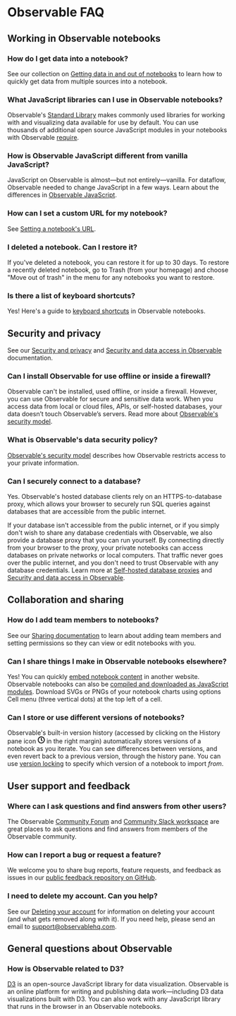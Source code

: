 # Observable FAQ

## Working in Observable notebooks

### How do I get data into a notebook? 
See our collection on [Getting data in and out of notebooks](https://observablehq.com/collection/@observablehq/getting-data-in-and-out) to learn how to quickly get data from multiple sources into a notebook.

### What JavaScript libraries can I use in Observable notebooks?
Observable's [Standard Library](https://observablehq.com/@observablehq/stdlib?collection=@observablehq/libraries) makes commonly used libraries for working with and visualizing data available for use by default. You can use thousands of additional open source JavaScript modules in your notebooks with Observable [require](https://github.com/observablehq/stdlib/blob/master/README.md#require).

### How is Observable JavaScript different from vanilla JavaScript?

JavaScript on Observable is almost—but not entirely—vanilla. For dataflow, Observable needed to change JavaScript in a few ways. Learn about the differences in [Observable JavaScript](https://observablehq.com/@observablehq/observable-javascript). 

### How can I set a custom URL for my notebook? 
See [Setting a notebook's URL](https://observablehq.com/@observablehq/setting-a-notebooks-url).

### I deleted a notebook. Can I restore it? 
If you've deleted a notebook, you can restore it for up to 30 days. To restore a recently deleted notebook, go to Trash (from your homepage) and choose "Move out of trash" in the menu for any notebooks you want to restore.

### Is there a list of keyboard shortcuts?
Yes! Here's a guide to [keyboard shortcuts](https://observablehq.com/@observablehq/keyboard-shortcuts) in Observable notebooks.

## Security and privacy

See our [Security and privacy](https://observablehq.com/@observablehq/security-model?collection=@observablehq/data-security-and-privacy) and [Security and data access in Observable](https://observablehq.com/@observablehq/security-and-data-access-demo?collection=@observablehq/data-security-and-privacy) documentation.

### Can I install Observable for use offline or inside a firewall? 
Observable can't be installed, used offline, or inside a firewall. However, you can use Observable for secure and sensitive data work. When you access data from local or cloud files, APIs, or self-hosted databases, your data doesn’t touch Observable’s servers. Read more about [Observable's security model](https://observablehq.com/@observablehq/security-model).

### What is Observable's data security policy? 
[Observable's security model](https://observablehq.com/@observablehq/security-model) describes how Observable restricts access to your private information. 

### Can I securely connect to a database? 
Yes. Observable's hosted database clients rely on an HTTPS-to-database proxy, which allows your browser to securely run SQL queries against databases that are accessible from the public internet.

If your database isn't accessible from the public internet, or if you simply don't wish to share any database credentials with Observable, we also provide a database proxy that you can run yourself. By connecting directly from your browser to the proxy, your private notebooks can access databases on private networks or local computers. That traffic never goes over the public internet, and you don't need to trust Observable with any database credentials. Learn more at [Self-hosted database proxies](https://observablehq.com/@observablehq/self-hosted-database-proxies?collection=@observablehq/getting-data-in-and-out) and [Security and data access in Observable](https://observablehq.com/@observablehq/security-and-data-access-demo?collection=@observablehq/data-security-and-privacy).

## Collaboration and sharing

### How do I add team members to notebooks? 
See our [Sharing documentation](https://observablehq.com/@observablehq/sharing) to learn about adding team members and setting permissions so they can view or edit notebooks with you.

### Can I share things I make in Observable notebooks elsewhere?
Yes! You can quickly [embed notebook content](https://observablehq.com/@observablehq/embeds) in another website. Observable notebooks can also be [compiled and downloaded as JavaScript modules](https://observablehq.com/@observablehq/advanced-embeds). Download SVGs or PNGs of your notebook charts using options Cell menu (three vertical dots) at the top left of a cell. 

### Can I store or use different versions of notebooks?
Observable's built-in version history (accessed by clicking on the History pane icon <svg style="display: inline !important;" width="16" height="16" viewBox="0 0 16 16" fill="currentColor" fill-rule="evenodd" clip-rule="evenodd"><path d="M8 14C11.3137 14 14 11.3137 14 8C14 4.68629 11.3137 2 8 2C4.68629 2 2 4.68629 2 8C2 11.3137 4.68629 14 8 14ZM8 16C12.4183 16 16 12.4183 16 8C16 3.58172 12.4183 0 8 0C3.58172 0 0 3.58172 0 8C0 12.4183 3.58172 16 8 16Z"></path><path d="M7 3H9V7.58579L11.2071 9.79289L9.79289 11.2071L7 8.41421V3Z"></path></svg> in the right margin) automatically stores versions of a notebook as you iterate. You can see differences between versions, and even revert back to a previous version, through the history pane. You can use [version locking](https://observablehq.com/@observablehq/version-locking-for-notebook-imports) to specify which version of a notebook to import _from_.

## User support and feedback

### Where can I ask questions and find answers from other users? 
The Observable [Community Forum](https://talk.observablehq.com/) and [Community Slack workspace](https://join.slack.com/t/observable-community/shared_invite/zt-1icwex7uf-ovIAS0PcuJ~ZgBToSyUs8w) are great places to ask questions and find answers from members of the Observable community.

### How can I report a bug or request a feature? 
We welcome you to share bug reports, feature requests, and feedback as issues in our [public feedback repository on GitHub](https://github.com/observablehq/feedback).

### I need to delete my account. Can you help? 
See our [Deleting your account](https://observablehq.com/@observablehq/deleting-your-account?collection=@observablehq/overview) for information on deleting your account (and what gets removed along with it). If you need help, please send an email to support@observablehq.com.

## General questions about Observable

### How is Observable related to D3?

[D3](https://d3js.org/) is an open-source JavaScript library for data visualization. Observable is an online platform for writing and publishing data work—including D3 data visualizations built with D3. You can also work with any JavaScript library that runs in the browser in an Observable notebooks.